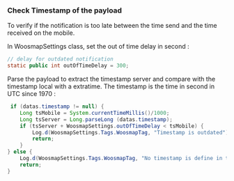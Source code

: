 ﻿
### Check Timestamp of the payload
To verify if the notification is too late between the time send and the time received on the mobile.

In WoosmapSettings class, set the out of time delay in second :

```java
// delay for outdated notification  
static public int outOfTimeDelay = 300;
```

Parse the payload to extract the timestamp server and compare with the timestamp local with a extratime. The timestamp is the time in second in UTC since 1970 :
```java
 if (datas.timestamp != null) {
    Long tsMobile = System.currentTimeMillis()/1000;
    Long tsServer = Long.parseLong (datas.timestamp);
    if (tsServer + WoosmapSettings.outOfTimeDelay < tsMobile) {
        Log.d(WoosmapSettings.Tags.WoosmapTag, "Timestamp is outdated");
        return;
    }
} else {
    Log.d(WoosmapSettings.Tags.WoosmapTag, "No timestamp is define in the payload");
    return;
}
  ```


